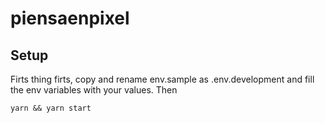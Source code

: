 # piensaenpixel

## Setup

Firts thing firts, copy and rename env.sample as .env.development and fill the env variables with your values.
Then

```
yarn && yarn start
```

